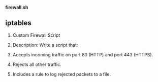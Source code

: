 **firewall.sh**

## iptables

1. Custom Firewall Script

2. Description: Write a script that:

3. Accepts incoming traffic on port 80 (HTTP) and port 443 (HTTPS).

4. Rejects all other traffic.

5. Includes a rule to log rejected packets to a file.

